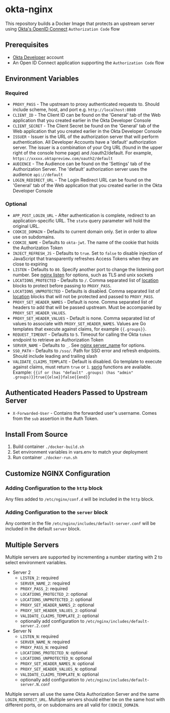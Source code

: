 # okta-nginx

This repository builds a Docker Image that protects an upstream server using [Okta's OpenID Connect](https://developer.okta.com/docs/api/resources/oidc) `Authorization Code` flow

## Prerequisites

- [Okta Developer](https://developer.okta.com/) account
- An Open ID Connect application supporting the `Authorization Code` flow

## Environment Variables

### Required

- `PROXY_PASS` - The upstream to proxy authenticated requests to.  Should include scheme, host, and port e.g. `http://localhost:8080`
- `CLIENT_ID` - The Client ID can be found on the 'General' tab of the Web application that you created earlier in the Okta Developer Console
- `CLIENT_SECRET` - The Client Secret be found on the 'General' tab of the Web application that you created earlier in the Okta Developer Console
- `ISSUER` - Issuer is the URL of the authorization server that will perform authentication. All Developer Accounts have a 'default' authorization server. The issuer is a combination of your Org URL (found in the upper right of the console home page) and /oauth2/default. For example, `https://xxxxx.oktapreview.com/oauth2/default`
- `AUDIENCE` - The Audience can be found on the 'Settings' tab of the Authorization Server.  The 'default' authorization server uses the audience `api://default`
- `LOGIN_REDIRECT_URL` - The Login Redirect URL can be found on the 'General' tab of the Web application that you created earlier in the Okta Developer Console

### Optional

- `APP_POST_LOGIN_URL` - After authentication is complete, redirect to an application-specific URL.  The `state` query parameter will hold the original URL.
- `COOKIE_DOMAIN` - Defaults to current domain only.  Set in order to allow use on subdomains.
- `COOKIE_NAME` - Defaults to `okta-jwt`. The name of the cookie that holds the Authorization Token
- `INJECT_REFRESH_JS` - Defaults to `true`.  Set to `false` to disable injection of JavaScript that transparently refreshes Access Tokens when they are close to expiring
- `LISTEN` - Defaults to `80`.  Specify another port to change the listening port number.  See [nginx listen](http://nginx.org/en/docs/http/ngx_http_core_module.html#listen) for options, such as TLS and unix sockets
- `LOCATIONS_PROTECTED` - Defaults to `/`.  Comma separated list of [location](http://nginx.org/en/docs/http/ngx_http_core_module.html#location) blocks to protect before passing to `PROXY_PASS`.
- `LOCATIONS_UNPROTECTED` - Defaults is disabled.  Comma separated list of [location](http://nginx.org/en/docs/http/ngx_http_core_module.html#location) blocks that will not be protected and passed to `PROXY_PASS`.
- `PROXY_SET_HEADER_NAMES` - Default is none.  Comma separated list of headers to add that will be passed upstream.  Must be accompanied by `PROXY_SET_HEADER_VALUES`.
- `PROXY_SET_HEADER_VALUES` - Default is none.  Comma separated list of values to associate with `PROXY_SET_HEADER_NAMES`.  Values are Go templates that execute against claims, for example `{{.groups}}`.
- `REQUEST_TIMEOUT` - Defaults to `5`.  Timeout for calling the Okta `token` endpoint to retrieve an Authorization Token
- `SERVER_NAME` - Defaults to `_`.  See [nginx server_name](http://nginx.org/en/docs/http/ngx_http_core_module.html#server_name) for options.
- `SSO_PATH` - Defaults to `/sso/`. Path for SSO error and refresh endpoints.  Should include leading and trailing slash
- `VALIDATE_CLAIMS_TEMPLATE` - Default is disabled. Go template to execute against claims, must return `true` or `1`.  [sprig](http://masterminds.github.io/sprig/) functions are available.  Example: `{{if or (has "default" .groups) (has "admin" .groups)}}true{{else}}false{{end}}`

## Authenticated Headers Passed to Upstream Server

- `X-Forwarded-User` - Contains the forwarded user's username.  Comes from the `sub` assertion in the Auth Token.

## Install From Source

1.  Build container `./docker-build.sh`
2.  Set environment variables in vars.env to match your deployment
3.  Run container `./docker-run.sh`

## Customize NGINX Configuration

### Adding Configuration to the `http` block

Any files added to `/etc/nginx/conf.d` will be included in the `http` block.

### Adding Configuration to the `server` block

Any content in the file `/etc/nginx/includes/default-server.conf` will be included in the default `server` block.

## Multiple Servers

Multiple servers are supported by incrementing a number starting with 2 to select environment variables.

- Server 2
    - `LISTEN_2`: required
    - `SERVER_NAME_2`: required
    - `PROXY_PASS_2`: required
    - `LOCATIONS_PROTECTED_2`: optional
    - `LOCATIONS_UNPROTECTED_2`: optional
    - `PROXY_SET_HEADER_NAMES_2`: optional
    - `PROXY_SET_HEADER_VALUES_2`: optional
    - `VALIDATE_CLAIMS_TEMPLATE_2`: optional
    - optionally add configuration to `/etc/nginx/includes/default-server.2.conf`
- Server N
    - `LISTEN_N`: required
    - `SERVER_NAME_N`: required
    - `PROXY_PASS_N`: required
    - `LOCATIONS_PROTECTED_N`: optional
    - `LOCATIONS_UNPROTECTED_N`: optional
    - `PROXY_SET_HEADER_NAMES_N`: optional
    - `PROXY_SET_HEADER_VALUES_N`: optional
    - `VALIDATE_CLAIMS_TEMPLATE_N`: optional
    - optionally add configuration to `/etc/nginx/includes/default-server.N.conf`

Multiple servers all use the same Okta Authorization Server and the same `LOGIN_REDIRECT_URL`.  Multiple servers should either be on the same host with different ports, or on subdomains are all valid for `COOKIE_DOMAIN`.
